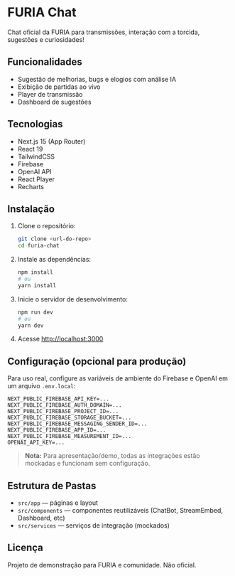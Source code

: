 # FURIA Chat

Chat oficial da FURIA para transmissões, interação com a torcida, sugestões e curiosidades!

## Funcionalidades

- Sugestão de melhorias, bugs e elogios com análise IA
- Exibição de partidas ao vivo
- Player de transmissão 
- Dashboard de sugestões 

## Tecnologias

- Next.js 15 (App Router)
- React 19
- TailwindCSS
- Firebase 
- OpenAI API
- React Player
- Recharts

## Instalação

1. Clone o repositório:
   ```bash
   git clone <url-do-repo>
   cd furia-chat
   ```
2. Instale as dependências:
   ```bash
   npm install
   # ou
   yarn install
   ```
3. Inicie o servidor de desenvolvimento:
   ```bash
   npm run dev
   # ou
   yarn dev
   ```
4. Acesse [http://localhost:3000](http://localhost:3000)

## Configuração (opcional para produção)

Para uso real, configure as variáveis de ambiente do Firebase e OpenAI em um arquivo `.env.local`:

```
NEXT_PUBLIC_FIREBASE_API_KEY=...
NEXT_PUBLIC_FIREBASE_AUTH_DOMAIN=...
NEXT_PUBLIC_FIREBASE_PROJECT_ID=...
NEXT_PUBLIC_FIREBASE_STORAGE_BUCKET=...
NEXT_PUBLIC_FIREBASE_MESSAGING_SENDER_ID=...
NEXT_PUBLIC_FIREBASE_APP_ID=...
NEXT_PUBLIC_FIREBASE_MEASUREMENT_ID=...
OPENAI_API_KEY=...
```

> **Nota:** Para apresentação/demo, todas as integrações estão mockadas e funcionam sem configuração.

## Estrutura de Pastas

- `src/app` — páginas e layout
- `src/components` — componentes reutilizáveis (ChatBot, StreamEmbed, Dashboard, etc)
- `src/services` — serviços de integração (mockados)

## Licença

Projeto de demonstração para FURIA e comunidade. Não oficial.
